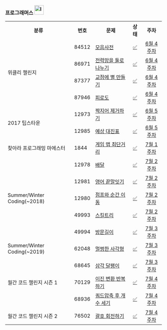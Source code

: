 ### 프로그래머스 <img width="30" alt="level_badge2" src="https://user-images.githubusercontent.com/104837715/174593613-39add481-57d0-4170-a081-8ad1a03d0af2.png">

<table>
      <tr>
          <th style="text-align: center">분류</th>
          <th style="text-align: center">번호</th>
          <th style="text-align: center">문제</th>
          <th style="text-align: center">상태</th>
          <th style="text-align: center">주차</th>
      </tr>
      <!--Solution_WeeklyChallenge-->
      <tr>
          <td rowspan="4">위클리 챌린지</td>
          <td>84512</td>
          <td><a href="https://programmers.co.kr/learn/courses/30/lessons/84512">모음사전</a></td>
          <td align="center"><a href="#">✅</a></td>
          <td align="center"><a href="https://github.com/imyoi/programmers-challenges/blob/main/src/main/java/imyoi/weekly/Solution_WeeklyChallenge.java">6월 4주차</a></td>
      </tr>
      <tr>
          <td>86971</td>
          <td><a href="https://programmers.co.kr/learn/courses/30/lessons/86971">전력망을 둘로 나누기</a></td>
          <td align="center"><a href="https://github.com/imyoi/daily-algorithm/tree/master/src/main/java/programmers/level2/Solution_WeeklyChallenge.java">✅</a></td>
          <td align="center"><a href="https://github.com/imyoi/programmers-challenges/blob/main/src/main/java/imyoi/weekly/Solution_WeeklyChallenge.java">6월 4주차</a></td>
      </tr>
      <tr>
          <td>87377</td>
          <td><a href="https://programmers.co.kr/learn/courses/30/lessons/87377">교점에 별 만들기</a></td>
          <td align="center"><a href="https://github.com/imyoi/daily-algorithm/tree/master/src/main/java/programmers/level2/Solution_WeeklyChallenge.java">✅</a></td>
          <td align="center"><a href="https://github.com/imyoi/programmers-challenges/blob/main/src/main/java/imyoi/weekly/Solution_WeeklyChallenge.java">6월 4주차</a></td>
      </tr>
      <tr>
          <td>87946</td>
          <td><a href="https://programmers.co.kr/learn/courses/30/lessons/87946">피로도</a></td>
          <td align="center"><a href="https://github.com/imyoi/daily-algorithm/tree/master/src/main/java/programmers/level2/Solution_WeeklyChallenge.java">✅</a></td>
          <td align="center"><a href="https://github.com/imyoi/programmers-challenges/blob/main/src/main/java/imyoi/weekly/Solution_WeeklyChallenge.java">6월 4주차</a></td>
      </tr>
      <!--Solution_TipsTown2017-->
      <tr>
          <td rowspan="2">2017 팁스타운</td>
          <td>12973</td>
          <td><a href="https://programmers.co.kr/learn/courses/30/lessons/12973">짝지어 제거하기</a></td>
          <td align="center"><a href="https://github.com/imyoi/daily-algorithm/tree/master/src/main/java/programmers/level2/Solution_TipsTown2017.java">✅</a></td>
          <td align="center"><a href="https://github.com/imyoi/programmers-challenges/blob/main/src/main/java/imyoi/weekly/Solution_TipsTown2017.java">6월 5주차</a></td>
      </tr>
      <tr>
          <td>12985</td>
          <td><a href="https://programmers.co.kr/learn/courses/30/lessons/12985">예상 대진표</a></td>
          <td align="center"><a href="https://github.com/imyoi/daily-algorithm/tree/master/src/main/java/programmers/level2/Solution_TipsTown2017.java">✅</a></td>
          <td align="center"><a href="https://github.com/imyoi/programmers-challenges/blob/main/src/main/java/imyoi/weekly/Solution_TipsTown2017.java">6월 5주차</a></td>
      </tr>
      <!--Solution_Maester-->
      <tr>
          <td>찾아라 프로그래밍 마에스터</td>
          <td>1844</td>
          <td><a href="https://programmers.co.kr/learn/courses/30/lessons/1844">게임 맵 최단거리</a></td>
          <td align="center"><a href="https://github.com/imyoi/daily-algorithm/tree/master/src/main/java/programmers/level2/Solution_Maester.java">✅</a></td>
          <td align="center"><a href="https://github.com/imyoi/programmers-challenges/blob/main/src/main/java/imyoi/weekly/Solution_Maester.java">7월 1주차</a></td>
      </tr>
      <!--Solution_SummerWinter2018-->
      <tr>
          <td rowspan="5">Summer/Winter Coding(~2018)</td>
          <td>12978</td>
          <td><a href="https://programmers.co.kr/learn/courses/30/lessons/12978">배달</a></td>
          <td align="center"><a href="https://github.com/imyoi/daily-algorithm/tree/master/src/main/java/programmers/level2/Solution_SummerWinter2018.java">✅</a></td>
          <td align="center"><a href="https://github.com/imyoi/programmers-challenges/blob/main/src/main/java/imyoi/weekly/Solution_SummerWinter2018.java">7월 2주차</a></td>
      </tr>
      <tr>
          <td>12981</td>
          <td><a href="https://programmers.co.kr/learn/courses/30/lessons/12981">영어 끝말잇기</a></td>
          <td align="center"><a href="https://github.com/imyoi/daily-algorithm/tree/master/src/main/java/programmers/level2/Solution_SummerWinter2018.java">✅</a></td>
          <td align="center"><a href="https://github.com/imyoi/programmers-challenges/blob/main/src/main/java/imyoi/weekly/Solution_SummerWinter2018.java">7월 2주차</a></td>
      </tr>
      <tr>
          <td>12980</td>
          <td><a href="https://programmers.co.kr/learn/courses/30/lessons/12980">점프와 순간 이동</a></td>
          <td align="center"><a href="https://github.com/imyoi/daily-algorithm/tree/master/src/main/java/programmers/level2/Solution_SummerWinter2018.java">✅</a></td>
          <td align="center"><a href="https://github.com/imyoi/programmers-challenges/blob/main/src/main/java/imyoi/weekly/Solution_SummerWinter2018.java">7월 2주차</a></td>
      </tr>
      <tr>
          <td>49993</td>
          <td><a href="https://programmers.co.kr/learn/courses/30/lessons/49993">스킬트리</a></td>
          <td align="center"><a href="https://github.com/imyoi/daily-algorithm/tree/master/src/main/java/programmers/level2/Solution_SummerWinter2018.java">✅</a></td>
          <td align="center"><a href="https://github.com/imyoi/programmers-challenges/blob/main/src/main/java/imyoi/weekly/Solution_SummerWinter2018.java">7월 2주차</a></td>
      </tr>
      <tr>
          <td>49994</td>
          <td><a href="https://programmers.co.kr/learn/courses/30/lessons/49994">방문길이</a></td>
          <td align="center"><a href="https://github.com/imyoi/daily-algorithm/tree/master/src/main/java/programmers/level2/Solution_SummerWinter2018.java">✅</a></td>
          <td align="center"><a href="https://github.com/imyoi/programmers-challenges/blob/main/src/main/java/imyoi/weekly/Solution_SummerWinter2018.java">7월 3주차</a></td>
      </tr>
      <!--Solution_SummerWinter2019-->
      <tr>
          <td>Summer/Winter Coding(~2019)</td>
          <td>62048</td>
          <td><a href="https://programmers.co.kr/learn/courses/30/lessons/62048">멀쩡한 사각형</a></td>
          <td align="center"><a href="https://github.com/imyoi/daily-algorithm/tree/master/src/main/java/programmers/level2/Solution_SummerWinter2019.java">✅</a></td>
          <td align="center"><a href="https://github.com/imyoi/programmers-challenges/blob/main/src/main/java/imyoi/weekly/Solution_SummerWinter2019.java">7월 3주차</a></td>
      </tr>
      <!--Solution_MonthlyChallenge1-->
      <tr>
          <td rowspan="3">월간 코드 챌린지 시즌 1</td>
          <td>68645</td>
          <td><a href="https://programmers.co.kr/learn/courses/30/lessons/68645">삼각 달팽이</a></td>
          <td align="center"><a href="https://github.com/imyoi/daily-algorithm/tree/master/src/main/java/programmers/level2/Solution_MonthlyChallenge1.java">✅</a></td>
          <td align="center"><a href="https://github.com/imyoi/programmers-challenges/blob/main/src/main/java/imyoi/weekly/Solution_MonthlyChallenge1.java">7월 3주차</a></td>
      </tr>
      <tr>
          <td>70129</td>
          <td><a href="https://programmers.co.kr/learn/courses/30/lessons/70129">이진 변환 반복하기</a></td>
          <td align="center"><a href="https://github.com/imyoi/daily-algorithm/tree/master/src/main/java/programmers/level2/Solution_MonthlyChallenge1.java">✅</a></td> 
          <td align="center"><a href="https://github.com/imyoi/programmers-challenges/blob/main/src/main/java/imyoi/weekly/Solution_MonthlyChallenge1.java">7월 4주차</a></td>
      </tr>
      <tr>
          <td>68936</td>
          <td><a href="https://programmers.co.kr/learn/courses/30/lessons/68936">쿼드압축 후 개수 세기</a></td>
          <td align="center"><a href="https://github.com/imyoi/daily-algorithm/tree/master/src/main/java/programmers/level2/Solution_MonthlyChallenge1.java">✅</a></td> 
          <td align="center"><a href="https://github.com/imyoi/programmers-challenges/blob/main/src/main/java/imyoi/weekly/Solution_MonthlyChallenge1.java">7월 4주차</a></td>
      </tr>
      <!--Solution_MonthlyChallenge2-->
      <tr>
          <td rowspan="">월간 코드 챌린지 시즌 2</td>
          <td>76502</td>
          <td><a href="https://programmers.co.kr/learn/courses/30/lessons/76502">괄호 회전하기</a></td>
          <td align="center"><a href="https://github.com/imyoi/daily-algorithm/tree/master/src/main/java/programmers/level2/Solution_MonthlyChallenge2.java">✅</a></td>
          <td align="center"><a href="https://github.com/imyoi/programmers-challenges/blob/main/src/main/java/imyoi/weekly/Solution_MonthlyChallenge2.java">7월 4주차</a></td>
      </tr>
  </table>